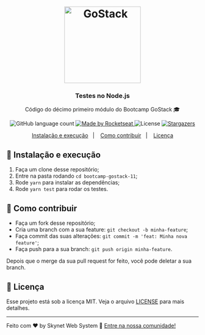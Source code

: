 <h1 align="center">
    <img alt="GoStack" src="https://rocketseat-cdn.s3-sa-east-1.amazonaws.com/bootcamp-header.png" width="200px" />
</h1>

<h3 align="center">
  Testes no Node.js
</h3>

<p align="center">Código do décimo primeiro módulo do Bootcamp GoStack 🎓</p>

<p align="center">
  <img alt="GitHub language count" src="https://img.shields.io/github/languages/count/rocketseat/bootcamp-gostack-11?color=%2304D361">

  <a href="https://rocketseat.com.br">
    <img alt="Made by Rocketseat" src="https://img.shields.io/badge/made%20by-Rocketseat-%2304D361">
  </a>

  <img alt="License" src="https://img.shields.io/badge/license-MIT-%2304D361">

  <a href="https://github.com/Rocketseat/bootcamp-gostack-11/stargazers">
    <img alt="Stargazers" src="https://img.shields.io/github/stars/rocketseat/bootcamp-gostack-11?style=social">
  </a>
</p>

<p align="center">
  <a href="#-instalacao-e-execução">Instalação e execução</a>&nbsp;&nbsp;&nbsp;|&nbsp;&nbsp;&nbsp;
  <a href="#-como-contribuir">Como contribuir</a>&nbsp;&nbsp;&nbsp;|&nbsp;&nbsp;&nbsp;
  <a href="#memo-licença">Licença</a>
</p>

## 🚀 Instalação e execução

1. Faça um clone desse repositório;
2. Entre na pasta rodando `cd bootcamp-gostack-11`;
3. Rode `yarn` para instalar as dependências;
4. Rode `yarn test` para rodar os testes.

## 🤔 Como contribuir

- Faça um fork desse repositório;
- Cria uma branch com a sua feature: `git checkout -b minha-feature`;
- Faça commit das suas alterações: `git commit -m 'feat: Minha nova feature'`;
- Faça push para a sua branch: `git push origin minha-feature`.

Depois que o merge da sua pull request for feito, você pode deletar a sua branch.

## :memo: Licença

Esse projeto está sob a licença MIT. Veja o arquivo [LICENSE](LICENSE.md) para mais detalhes.

---

Feito com ♥ by Skynet Web System :wave: [Entre na nossa comunidade!](https://discordapp.com/invite/gCRAFhc)
